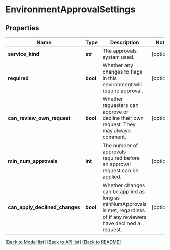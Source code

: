 # EnvironmentApprovalSettings

## Properties
Name | Type | Description | Notes
------------ | ------------- | ------------- | -------------
**service_kind** | **str** | The approvals system used. | [optional] 
**required** | **bool** | Whether any changes to flags in this environment will require approval. | [optional] 
**can_review_own_request** | **bool** | Whether requesters can approve or decline their own request. They may always comment. | [optional] 
**min_num_approvals** | **int** | The number of approvals required before an approval request can be applied. | [optional] 
**can_apply_declined_changes** | **bool** | Whether changes can be applied as long as minNumApprovals is met, regardless of if any reviewers have declined a request. | [optional] 

[[Back to Model list]](../README.md#documentation-for-models) [[Back to API list]](../README.md#documentation-for-api-endpoints) [[Back to README]](../README.md)



